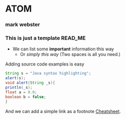 # ATOM
### mark webster
### This is just a template READ_ME


- We can list some **important** information this way
  - Or *simply this way* (Two spaces is all you need.)

Adding source code examples is easy
```java
String s = "Java syntax highlighting";
alert(s);
void alert(String _s){
println(_s);
float a = 0.0;
boolean b = false;
}
```

And we can add a simple link as a footnote [Cheatsheet][1]. 

[1]: https://github.com/adam-p/markdown-here/wiki/Markdown-Here-Cheatsheet
